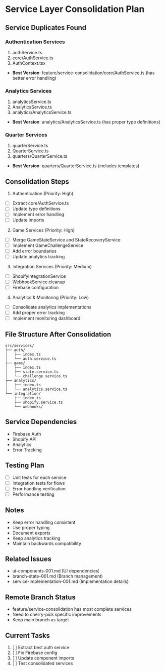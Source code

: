 # Service Layer Consolidation Plan

## Service Duplicates Found

### Authentication Services
1. authService.ts
2. core/AuthService.ts
3. AuthContext.tsx
- **Best Version**: feature/service-consolidation/core/AuthService.ts (has better error handling)

### Analytics Services
1. analyticsService.ts
2. AnalyticsService.ts
3. analytics/AnalyticsService.ts
- **Best Version**: analytics/AnalyticsService.ts (has proper type definitions)

### Quarter Services
1. quarterService.ts
2. QuarterService.ts
3. quarters/QuarterService.ts
- **Best Version**: quarters/QuarterService.ts (includes templates)

## Consolidation Steps

1. Authentication (Priority: High)
- [ ] Extract core/AuthService.ts
- [ ] Update type definitions
- [ ] Implement error handling
- [ ] Update imports

2. Game Services (Priority: High)
- [ ] Merge GameStateService and StateRecoveryService
- [ ] Implement GameChallengeService
- [ ] Add error boundaries
- [ ] Update analytics tracking

3. Integration Services (Priority: Medium)
- [ ] ShopifyIntegrationService
- [ ] WebhookService cleanup
- [ ] Firebase configuration

4. Analytics & Monitoring (Priority: Low)
- [ ] Consolidate analytics implementations
- [ ] Add proper error tracking
- [ ] Implement monitoring dashboard

## File Structure After Consolidation
```
src/services/
├── auth/
│   ├── index.ts
│   └── auth.service.ts
├── game/
│   ├── index.ts
│   ├── state.service.ts
│   └── challenge.service.ts
├── analytics/
│   ├── index.ts
│   └── analytics.service.ts
└── integration/
    ├── index.ts
    ├── shopify.service.ts
    └── webhooks/
```

## Service Dependencies
- Firebase Auth
- Shopify API
- Analytics
- Error Tracking

## Testing Plan
- [ ] Unit tests for each service
- [ ] Integration tests for flows
- [ ] Error handling verification
- [ ] Performance testing

## Notes
- Keep error handling consistent
- Use proper typing
- Document exports
- Keep analytics tracking
- Maintain backwards compatibility

## Related Issues
- ui-components-001.md (UI dependencies)
- branch-state-001.md (Branch management)
- service-implementation-001.md (Implementation details)

## Remote Branch Status
- feature/service-consolidation has most complete services
- Need to cherry-pick specific improvements
- Keep main branch as target

## Current Tasks
1. [ ] Extract best auth service
2. [ ] Fix Firebase config
3. [ ] Update component imports
4. [ ] Test consolidated services